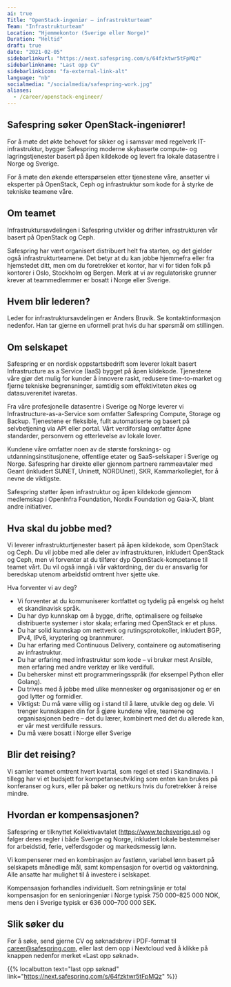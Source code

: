 ```yaml
---
ai: true
Title: "OpenStack-ingeniør – infrastrukturteam"
Team: "Infrastrukturteam"
Location: "Hjemmekontor (Sverige eller Norge)"
Duration: "Heltid"
draft: true
date: "2021-02-05"
sidebarlinkurl: "https://next.safespring.com/s/64fzktwr5tFpMQz"
sidebarlinkname: "Last opp CV"
sidebarlinkicon: "fa-external-link-alt"
language: "nb"
socialmedia: "/socialmedia/safespring-work.jpg"
aliases:
  - /career/openstack-engineer/
---
```

## Safespring søker OpenStack-ingeniører!

For å møte det økte behovet for sikker og i samsvar med regelverk IT-infrastruktur, bygger Safespring moderne skybaserte compute- og lagringstjenester basert på åpen kildekode og levert fra lokale datasentre i Norge og Sverige.

For å møte den økende etterspørselen etter tjenestene våre, ansetter vi eksperter på OpenStack, Ceph og infrastruktur som kode for å styrke de tekniske teamene våre.

## Om teamet

Infrastruktursavdelingen i Safespring utvikler og drifter infrastrukturen vår basert på OpenStack og Ceph.

Safespring har vært organisert distribuert helt fra starten, og det gjelder også infrastrukturteamene. Det betyr at du kan jobbe hjemmefra eller fra hjemstedet ditt, men om du foretrekker et kontor, har vi for tiden folk på kontorer i Oslo, Stockholm og Bergen. Merk at vi av regulatoriske grunner krever at teammedlemmer er bosatt i Norge eller Sverige.

## Hvem blir lederen?

Leder for infrastruktursavdelingen er Anders Bruvik. Se kontaktinformasjon nedenfor. Han tar gjerne en uformell prat hvis du har spørsmål om stillingen.

## Om selskapet

Safespring er en nordisk oppstartsbedrift som leverer lokalt basert Infrastructure as a Service (IaaS) bygget på åpen kildekode. Tjenestene våre gjør det mulig for kunder å innovere raskt, redusere time-to-market og fjerne tekniske begrensninger, samtidig som effektiviteten økes og datasuverenitet ivaretas.

Fra våre profesjonelle datasentre i Sverige og Norge leverer vi Infrastructure-as-a-Service som omfatter Safespring Compute, Storage og Backup. Tjenestene er fleksible, fullt automatiserte og basert på selvbetjening via API eller portal. Vårt verdiforslag omfatter åpne standarder, personvern og etterlevelse av lokale lover.

Kundene våre omfatter noen av de største forsknings- og utdanningsinstitusjonene, offentlige etater og SaaS-selskaper i Sverige og Norge. Safespring har direkte eller gjennom partnere rammeavtaler med Geant (inkludert SUNET, Uninett, NORDUnet), SKR, Kammarkollegiet, for å nevne de viktigste.

Safespring støtter åpen infrastruktur og åpen kildekode gjennom medlemskap i OpenInfra Foundation, Nordix Foundation og Gaia-X, blant andre initiativer.

## Hva skal du jobbe med?

Vi leverer infrastrukturtjenester basert på åpen kildekode, som OpenStack og Ceph. Du vil jobbe med alle deler av infrastrukturen, inkludert OpenStack og Ceph, men vi forventer at du tilfører dyp OpenStack-kompetanse til teamet vårt. Du vil også inngå i vår vaktordning, der du er ansvarlig for beredskap utenom arbeidstid omtrent hver sjette uke.

Hva forventer vi av deg?

- Vi forventer at du kommuniserer kortfattet og tydelig på engelsk og helst et skandinavisk språk.
- Du har dyp kunnskap om å bygge, drifte, optimalisere og feilsøke distribuerte systemer i stor skala; erfaring med OpenStack er et pluss.
- Du har solid kunnskap om nettverk og rutingsprotokoller, inkludert BGP, IPv4, IPv6, kryptering og brannmurer.
- Du har erfaring med Continuous Delivery, containere og automatisering av infrastruktur.
- Du har erfaring med infrastruktur som kode – vi bruker mest Ansible, men erfaring med andre verktøy er like verdifull.
- Du behersker minst ett programmeringsspråk (for eksempel Python eller Golang).
- Du trives med å jobbe med ulike mennesker og organisasjoner og er en god lytter og formidler.
- Viktigst: Du må være villig og i stand til å lære, utvikle deg og dele. Vi trenger kunnskapen din for å gjøre kundene våre, teamene og organisasjonen bedre – det du lærer, kombinert med det du allerede kan, er vår mest verdifulle ressurs.
- Du må være bosatt i Norge eller Sverige

## Blir det reising?

Vi samler teamet omtrent hvert kvartal, som regel et sted i Skandinavia. I tillegg har vi et budsjett for kompetanseutvikling som enten kan brukes på konferanser og kurs, eller på bøker og nettkurs hvis du foretrekker å reise mindre.

## Hvordan er kompensasjonen?

Safespring er tilknyttet Kollektivavtalet (https://www.techsverige.se) og følger deres regler i både Sverige og Norge, inkludert lokale bestemmelser for arbeidstid, ferie, velferdsgoder og markedsmessig lønn.

Vi kompenserer med en kombinasjon av fastlønn, variabel lønn basert på selskapets månedlige mål, samt kompensasjon for overtid og vaktordning. Alle ansatte har mulighet til å investere i selskapet.

Kompensasjon forhandles individuelt. Som retningslinje er total kompensasjon for en senioringeniør i Norge typisk 750 000–825 000 NOK, mens den i Sverige typisk er 636 000–700 000 SEK.

## Slik søker du

For å søke, send gjerne CV og søknadsbrev i PDF-format til [career@safespring.com](mailto:career@safespring.com), eller last dem opp i Nextcloud ved å klikke på knappen nedenfor merket «Last opp søknad».

{{% localbutton text="last opp søknad" link="https://next.safespring.com/s/64fzktwr5tFpMQz" %}}
